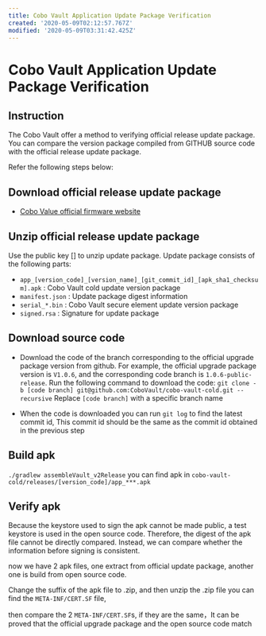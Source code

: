 ```yaml
---
title: Cobo Vault Application Update Package Verification
created: '2020-05-09T02:12:57.767Z'
modified: '2020-05-09T03:31:42.425Z'
---
```



# Cobo Vault Application Update Package Verification

## Instruction
The Cobo Vault offer a method to verifying official release update package. You can compare the version package compiled from GITHUB source code with the official release update package.

Refer the following steps below:

## Download official release update package
- [Cobo Value official firmware website](https://cobo.com/hardware-wallet/firmware)

## Unzip official release update package
  Use the public key [] to unzip update package.
  Update package consists of the following parts:
- `app_[version_code]_[version_name]_[git_commit_id]_[apk_sha1_checksum].apk` : Cobo Vault cold update version package
- `manifest.json` : Update package digest information
- `serial_*.bin` : Cobo Vault secure element update version package
- `signed.rsa` : Signature for update package

## Download source code
- Download the code of the branch corresponding to the official upgrade package version from github. For example, the official upgrade package version is `V1.0.6`, and the corresponding code branch is `1.0.6-public-release`.
Run the following command to download the code:
`git clone -b [code branch] git@github.com:CoboVault/cobo-vault-cold.git --recursive`
Replace `[code branch]` with a specific branch name

- When the code is downloaded you can run `git log` to find the latest commit id,
This commit id should be the same as the commit id obtained in the previous step

## Build apk
`./gradlew assembleVault_v2Release`
you can find apk in `cobo-vault-cold/releases/[version_code]/app_***.apk`

## Verify apk
Because the keystore used to sign the apk cannot be made public, a test keystore is used in the open source code. Therefore, the digest of the apk file cannot be directly compared. Instead, we can compare whether the information before signing is consistent.

now we have 2 apk files, one extract from official update package, another one is build from open source code.

Change the suffix of the apk file to .zip, and then unzip the .zip file
you can find the `META-INF/CERT.SF` file,

then compare the 2 `META-INF/CERT.SF`s, if they are the same，It can be proved that the official upgrade package and the open source code match








